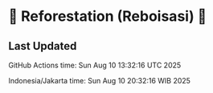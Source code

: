 
# 🌳 Reforestation (Reboisasi) 🌲

## Last Updated

GitHub Actions time: Sun Aug 10 13:32:16 UTC 2025

Indonesia/Jakarta time: Sun Aug 10 20:32:16 WIB 2025
